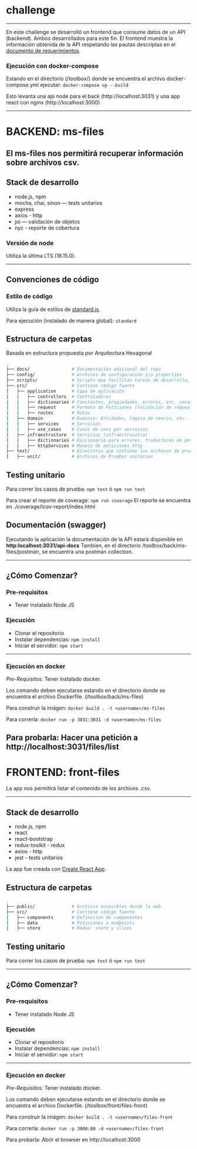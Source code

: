 # challenge
----

En este challenge se desarrolló un frontend que consume datos de un API (backend). Ambos desarrollados para este fin.
El frontend muestra la información obtenida de la API respetando las pautas descriptas en el [documento de requerimientos](https://github.com/rjermou/toolbox/blob/main/challenge.pdf).


### Ejecución con docker-compose

Estando en el directorio (/toolbox/) donde se encuentra el archivo docker-compose.yml ejecutar:
`docker-compose up --build`

Esto levanta una api node para el back (http://localhost:3031) y una app react con nginx (http://localhost:3000)

----
# BACKEND: ms-files

El ms-files nos permitirá recuperar información sobre archivos csv.
----
## Stack de desarrollo
- node.js, npm
- mocha, chai, sinon — tests unitarios
- express
- axios - http
- joi — validación de objetos
- nyc - reporte de cobertura

### Versión de node
  Utiliza la última LTS (18.15.0).

----
## Convenciones de código
### Estilo de código
  Utiliza la guía de estilos de [standard.js](https://standardjs.com/).

  Para ejecución (instalado de manera global): `standard`

## Estructura de carpetas
Basada en estructura propuesta por Arquitectura Hexagonal
```bash
.
├── docs/                # Documentación adicional del repo
├── config/              # Archivos de configuración y/o properties
├── scripts/             # Scripts que facilitan tareas de desarrollo, testing y/o despliegue
├── src/                 # Contiene código fuente
|   ├── application      # Capa de aplicación
|   |   ├── controllers  # Controladores
|   |   ├── dictionaries # Constantes, propiedades, errores, etc. necesarios para esta capa
|   |   ├── request      # Formato de Peticiones (Validación de requests)
|   |   ├── routes       # Rutas
|   ├── domain           # Dominio: Entidades, lógica de neocio, etc...
|   |   ├── services     # Servicios
|   |   ├── use_cases    # Casos de usos por servicios
|   ├── infraestructure  # Servicios (infraestrucutra)
|   |   ├── dictionaries # Diccionario para errores, traductores de peticiones y respuestas
|   |   ├── httpServices # Manejo de peticiones http
├── test/                # Directorio que contiene los archivos de pruebas
|   ├── unit/            # Archivos de Pruebas unitarias
```

## Testing unitario

Para correr los casos de prueba: `npm test` ó `npm run test`

Para crear el reporte de coverage: `npm run coverage`
El reporte se encuentra en ./coverage/lcov-report/index.html


## Documentación (swagger)

Ejecutando la aplicación la documentación de la API estará disponible en **http:localhost:3031/api-docs**
Tambien, en el directorio /toolbox/back/ms-files/postman, se encuentra una postman collection.

----
## ¿Cómo Comenzar?

### Pre-requisitos
- Tener instalado Node JS

### Ejecución
- Clonar el repositorio
- Instalar dependencias: `npm install`
- Iniciar el servidor: `npm start`
----

### Ejecución en docker

*Pre-Requisitos:* Tener instalado docker.

Los comando deben ejecutarse estando en el directorio donde se encuentra el archivo Dockerfile. (/toolbox/back/ms-files)

Para construir la imágen:
`docker build . -t <username>/ms-files`

Para correrla:
`docker run -p 3031:3031 -d <username>/ms-files`

Para probarla:
Hacer una petición a http://localhost:3031/files/list
----


# FRONTEND: front-files

La app nos permitirá listar el contenido de los archivos .csv.

----
## Stack de desarrollo
- node.js, npm
- react
- react-bootstrap
- redux-toolkit - redux
- axios - http
- jest - tests unitarios

La app fue creada con [Create React App](https://github.com/facebook/create-react-app).

## Estructura de carpetas

```bash
.
├── public/              # Archivos accesibles desde la web
├── src/                 # Contiene código fuente
|   ├── components       # Definición de componentes
|   ├── data             # Peticiones a endpoints
|   ├── store            # Redux: store y slices
```
## Testing unitario

Para correr los casos de prueba: `npm test` ó `npm run test`

----
## ¿Cómo Comenzar?

### Pre-requisitos
- Tener instalado Node JS

### Ejecución
- Clonar el repositorio
- Instalar dependencias: `npm install`
- Iniciar el servidor: `npm start`

----
### Ejecución en docker

*Pre-Requisitos:* Tener instalado docker.

Los comando deben ejecutarse estando en el directorio donde se encuentra el archivo Dockerfile. (/toolbox/front/files-front)

Para construir la imágen:
`docker build . -t <username>/files-front`

Para correrla:
`docker run -p 3000:80 -d <username>/files-front`

Para probarla:
Abrir el browser en http://localhost:3000
